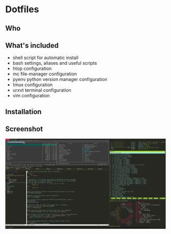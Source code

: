 # Dotfiles
## Who
## What's included
- shell script for automatic install
- bash settings, aliases and useful scripts
- htop configuration
- mc file-manager configuration
- pyenv python version manager configuration
- tmux configuration
- urxvt terminal configuration
- vim configuration

## Installation

## Screenshot
![screenshot](screenshots/tmux.png)
